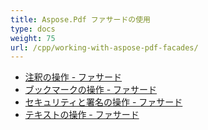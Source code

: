 ```yaml
---
title: Aspose.Pdf ファサードの使用
type: docs
weight: 75
url: /cpp/working-with-aspose-pdf-facades/
---
```


- [注釈の操作 - ファサード](/pdf/cpp/working-with-annotations-facades/)
- [ブックマークの操作 - ファサード](/pdf/cpp/working-with-bookmarks-facades/)
- [セキュリティと署名の操作 - ファサード](/pdf/cpp/working-with-security-and-signatures-facades/)
- [テキストの操作 - ファサード](/pdf/cpp/working-with-text-facades/)